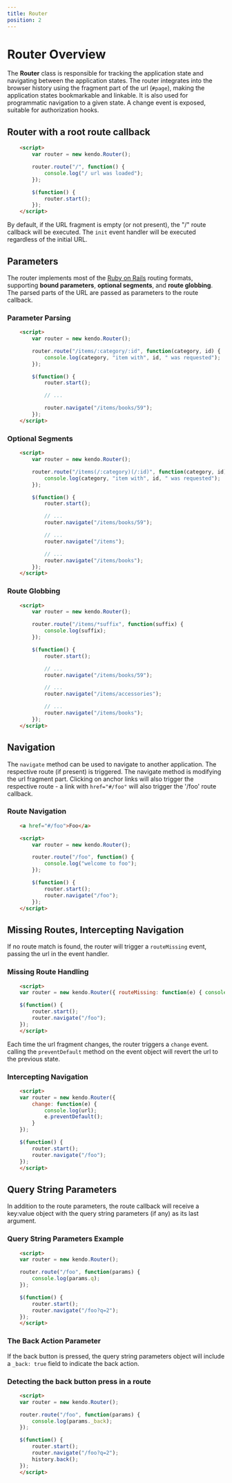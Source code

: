```yaml
---
title: Router
position: 2
---
```


# Router Overview

The **Router** class is responsible for tracking the application state and navigating between the application states.
The router integrates into the browser history using the fragment part of the url (`#page`), making the application states bookmarkable and linkable.
It is also used for programmatic navigation to a given state. A change event is exposed, suitable for authorization hooks.

## Router with a root route callback

```html
    <script>
        var router = new kendo.Router();

        router.route("/", function() {
            console.log("/ url was loaded");
        });

        $(function() {
            router.start();
        });
    </script>
```
By default, if the URL fragment is empty (or not present), the "/" route callback will be executed. The `init` event handler will be executed regardless of the initial URL.

## Parameters

The router implements most of the [Ruby on Rails](http://guides.rubyonrails.org/routing.html#non-resourceful-routes) routing formats, supporting **bound parameters**, **optional segments**, and **route globbing**.
The parsed parts of the URL are passed as parameters to the route callback.

### Parameter Parsing

```html
    <script>
        var router = new kendo.Router();

        router.route("/items/:category/:id", function(category, id) {
            console.log(category, "item with", id, " was requested");
        });

        $(function() {
            router.start();

            // ...

            router.navigate("/items/books/59");
        });
    </script>
```

### Optional Segments

```html
    <script>
        var router = new kendo.Router();

        router.route("/items(/:category)(/:id)", function(category, id) {
            console.log(category, "item with", id, " was requested");
        });

        $(function() {
            router.start();

            // ...
            router.navigate("/items/books/59");

            // ...
            router.navigate("/items");

            // ...
            router.navigate("/items/books");
        });
    </script>
```

### Route Globbing

```html
    <script>
        var router = new kendo.Router();

        router.route("/items/*suffix", function(suffix) {
            console.log(suffix);
        });

        $(function() {
            router.start();

            // ...
            router.navigate("/items/books/59");

            // ...
            router.navigate("/items/accessories");

            // ...
            router.navigate("/items/books");
        });
    </script>
```

## Navigation

The `navigate` method can be used to navigate to another application. The respective route (if present) is triggered. The navigate method is modifying the url fragment part.
Clicking on anchor links will also trigger the respective route - a link with `href="#/foo"` will also trigger the '/foo' route callback.

### Route Navigation

```html
    <a href="#/foo">Foo</a>

    <script>
        var router = new kendo.Router();

        router.route("/foo", function() {
            console.log("welcome to foo");
        });

        $(function() {
            router.start();
            router.navigate("/foo");
        });
    </script>
```
## Missing Routes, Intercepting Navigation

If no route match is found, the router will trigger a `routeMissing` event, passing the url in the event handler.

### Missing Route Handling

```html
    <script>
    var router = new kendo.Router({ routeMissing: function(e) { console.log(e.url) } });

    $(function() {
        router.start();
        router.navigate("/foo");
    });
    </script>
```

Each time the url fragment changes, the router triggers a `change` event. calling the `preventDefault` method on the event object will revert the url to the previous state.

### Intercepting Navigation

```html
    <script>
    var router = new kendo.Router({
        change: function(e) {
            console.log(url);
            e.preventDefault();
        }
    });

    $(function() {
        router.start();
        router.navigate("/foo");
    });
    </script>
```

## Query String Parameters

In addition to the route parameters, the route callback will receive a key:value object with
the query string parameters (if any) as its last argument.

### Query String Parameters Example

```html
    <script>
    var router = new kendo.Router();

    router.route("/foo", function(params) {
        console.log(params.q);
    });

    $(function() {
        router.start();
        router.navigate("/foo?q=2");
    });
    </script>
```

### The Back Action Parameter

If the back button is pressed, the query string parameters object will include a `_back: true` field to indicate the back action.

### Detecting the back button press in a route

```html
    <script>
    var router = new kendo.Router();

    router.route("/foo", function(params) {
        console.log(params._back);
    });

    $(function() {
        router.start();
        router.navigate("/foo?q=2");
        history.back();
    });
    </script>
```
